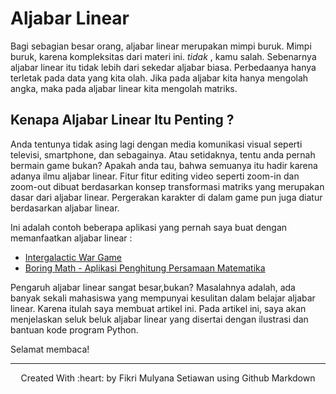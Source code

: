 # Aljabar Linear 
Bagi sebagian besar orang, aljabar linear merupakan mimpi buruk. Mimpi buruk, karena kompleksitas dari materi ini. _tidak_ , kamu salah. Sebenarnya aljabar linear itu tidak lebih dari sekedar aljabar biasa. Perbedaanya hanya terletak pada data yang kita olah. Jika pada aljabar kita hanya mengolah angka, maka pada aljabar linear kita mengolah matriks. 

## Kenapa Aljabar Linear Itu Penting ? 
Anda tentunya tidak asing lagi dengan media komunikasi visual seperti televisi, smartphone, dan sebagainya. Atau setidaknya, tentu anda pernah bermain game bukan? Apakah anda tau, bahwa semuanya itu hadir karena adanya ilmu aljabar linear. Fitur fitur editing video seperti zoom-in dan zoom-out dibuat berdasarkan konsep transformasi matriks yang merupakan dasar dari aljabar linear. Pergerakan karakter di dalam game pun juga diatur berdasarkan aljabar linear.

Ini adalah contoh beberapa aplikasi yang pernah saya buat dengan memanfaatkan aljabar linear :
- [Intergalactic War Game](https://fikrinotes.netlify.app/javascriptproject-menu/intergalacticwar/) 
- [Boring Math - Aplikasi Penghitung Persamaan Matematika](https://fikrinotes.netlify.app/javascriptproject-menu/boring_math/) 

 Pengaruh aljabar linear sangat besar,bukan? Masalahnya adalah, ada banyak sekali mahasiswa yang mempunyai kesulitan dalam belajar aljabar linear. Karena itulah saya membuat artikel ini. Pada artikel ini, saya akan menjelaskan seluk beluk aljabar linear yang disertai dengan ilustrasi dan bantuan kode program Python. 

Selamat membaca!

<hr/>

<div align="center">  
Created With :heart: by Fikri Mulyana Setiawan using Github Markdown  
</div>


